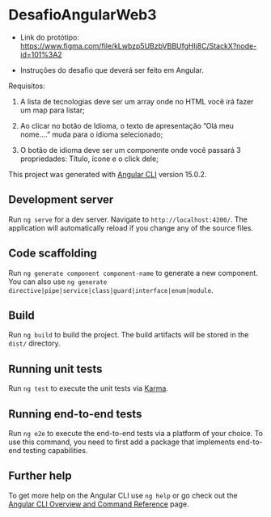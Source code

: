 # DesafioAngularWeb3

- Link do protótipo:
https://www.figma.com/file/kLwbzp5UBzbVBBUfgHlj8C/StackX?node-id=101%3A2

- Instruções do desafio que deverá ser feito em Angular.

 Requisitos:

1) A lista de tecnologias deve ser um array onde no HTML você irá fazer um map para listar;

2) Ao clicar no botão de Idioma, o texto de apresentação ”Olá meu nome....” muda para o idioma selecionado;

3) O botão de idioma deve ser um componente onde você passará 3 propriedades: Título, ícone e o click dele;


This project was generated with [Angular CLI](https://github.com/angular/angular-cli) version 15.0.2.

## Development server

Run `ng serve` for a dev server. Navigate to `http://localhost:4200/`. The application will automatically reload if you change any of the source files.

## Code scaffolding

Run `ng generate component component-name` to generate a new component. You can also use `ng generate directive|pipe|service|class|guard|interface|enum|module`.

## Build

Run `ng build` to build the project. The build artifacts will be stored in the `dist/` directory.

## Running unit tests

Run `ng test` to execute the unit tests via [Karma](https://karma-runner.github.io).

## Running end-to-end tests

Run `ng e2e` to execute the end-to-end tests via a platform of your choice. To use this command, you need to first add a package that implements end-to-end testing capabilities.

## Further help

To get more help on the Angular CLI use `ng help` or go check out the [Angular CLI Overview and Command Reference](https://angular.io/cli) page.
